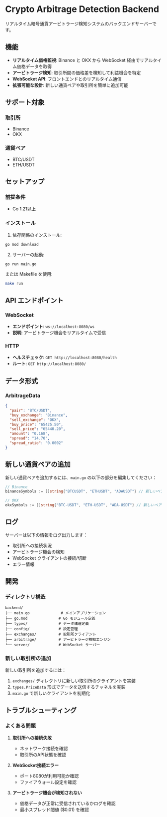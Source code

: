 # Crypto Arbitrage Detection Backend

リアルタイム暗号通貨アービトラージ検知システムのバックエンドサーバーです。

## 機能

- **リアルタイム価格監視**: Binance と OKX から WebSocket 経由でリアルタイム価格データを取得
- **アービトラージ検知**: 取引所間の価格差を検知して利益機会を特定
- **WebSocket API**: フロントエンドとのリアルタイム通信
- **拡張可能な設計**: 新しい通貨ペアや取引所を簡単に追加可能

## サポート対象

### 取引所
- Binance
- OKX

### 通貨ペア
- BTC/USDT
- ETH/USDT

## セットアップ

### 前提条件
- Go 1.21以上

### インストール

1. 依存関係のインストール:
```bash
go mod download
```

2. サーバーの起動:
```bash
go run main.go
```

または Makefile を使用:
```bash
make run
```

## API エンドポイント

### WebSocket
- **エンドポイント**: `ws://localhost:8080/ws`
- **説明**: アービトラージ機会をリアルタイムで受信

### HTTP
- **ヘルスチェック**: `GET http://localhost:8080/health`
- **ルート**: `GET http://localhost:8080/`

## データ形式

### ArbitrageData
```json
{
  "pair": "BTC/USDT",
  "buy_exchange": "Binance",
  "sell_exchange": "OKX", 
  "buy_price": "65425.50",
  "sell_price": "65440.20",
  "amount": "0.168",
  "spread": "14.70",
  "spread_ratio": "0.0002"
}
```

## 新しい通貨ペアの追加

新しい通貨ペアを追加するには、`main.go` の以下の部分を編集してください：

```go
// Binance
binanceSymbols := []string{"BTCUSDT", "ETHUSDT", "ADAUSDT"} // 新しいペアを追加

// OKX  
okxSymbols := []string{"BTC-USDT", "ETH-USDT", "ADA-USDT"} // 新しいペアを追加
```

## ログ

サーバーは以下の情報をログ出力します：
- 取引所への接続状況
- アービトラージ機会の検知
- WebSocket クライアントの接続/切断
- エラー情報

## 開発

### ディレクトリ構造
```
backend/
├── main.go              # メインアプリケーション
├── go.mod              # Go モジュール定義
├── types/              # データ構造定義
├── config/             # 設定管理
├── exchanges/          # 取引所クライアント
├── arbitrage/          # アービトラージ検知エンジン
└── server/             # WebSocket サーバー
```

### 新しい取引所の追加

新しい取引所を追加するには：

1. `exchanges/` ディレクトリに新しい取引所のクライアントを実装
2. `types.PriceData` 形式でデータを送信するチャネルを実装
3. `main.go` で新しいクライアントを初期化

## トラブルシューティング

### よくある問題

1. **取引所への接続失敗**
   - ネットワーク接続を確認
   - 取引所のAPI状態を確認

2. **WebSocket接続エラー**
   - ポート8080が利用可能か確認
   - ファイアウォール設定を確認

3. **アービトラージ機会が検知されない**
   - 価格データが正常に受信されているかログを確認
   - 最小スプレッド閾値 ($0.01) を確認 